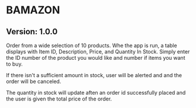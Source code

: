 # BAMAZON

## Version: 1.0.0

Order from a wide selection of 10 products.  Whe the app is run, a table displays with Item ID, Description, Price, and Quantity In Stock.  Simply enter the ID number of the product you would like and number if items you want to buy.

If there isn't a sufficient amount in stock, user will be alerted and and the order will be canceled.

The quantity in stock will update aften an order id successfully placed and the user is given the total price of the order.

